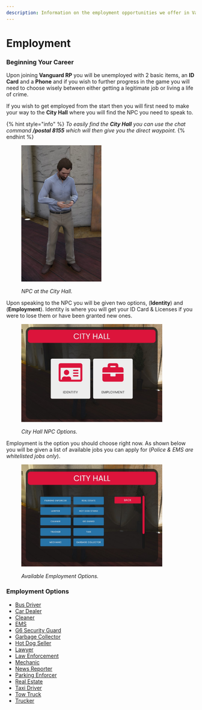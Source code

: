 ```yaml
---
description: Information on the employment opportunities we offer in Vanguard RP.
---
```


# Employment

### Beginning Your Career

Upon joining **Vanguard RP** you will be unemployed with 2 basic items, an **ID Card** and a **Phone** and if you wish to further progress in the game you will need to choose wisely between either getting a legitimate job or living a life of crime.  &#x20;

If you wish to get employed from the start then you will first need to make your way to the **City Hall** where you will find the NPC you need to speak to.

{% hint style="info" %}
_To easily find the **City Hall** you can use the chat command **/postal 8155** which will then give you the direct waypoint._
{% endhint %}

<figure><img src="../../../.gitbook/assets/Screenshot_6.jpg" alt="" width="213"><figcaption><p><em>NPC at the City Hall.</em></p></figcaption></figure>

Upon speaking to the NPC you will be given two options, (**Identity**) and (**Employment**). Identity is where you will get your ID Card & Licenses if you were to lose them or have been granted new ones.

<figure><img src="../../../.gitbook/assets/Screenshot_1.jpg" alt="" width="375"><figcaption><p><em>City Hall NPC Options.</em></p></figcaption></figure>

Employment is the option you should choose right now. As shown below you will be given a list of available jobs you can apply for (_Police & EMS are whitelisted jobs only_).

<figure><img src="../../../.gitbook/assets/Screenshot_2.jpg" alt="" width="375"><figcaption><p><em>Available Employment Options.</em></p></figcaption></figure>

### Employment Options

* [Bus Driver](bus-driver.md)
* [Car Dealer](bus-driver-1.md)
* [Cleaner](bus-driver-2.md)
* [EMS](ems.md)
* [G6 Security Guard](bus-driver-3.md)
* [Garbage Collector](garbage-collector.md)
* [Hot Dog Seller](hot-dog-stand.md)
* [Lawyer](hot-dog-stand-1.md)
* [Law Enforcement](police/)
* [Mechanic](bus-driver-4.md)
* [News Reporter](news-reporter.md)
* [Parking Enforcer](news-reporter-1.md)
* [Real Estate](news-reporter-2.md)
* [Taxi Driver](taxi.md)
* [Tow Truck](tow-truck.md)
* [Trucker](trucker.md)
